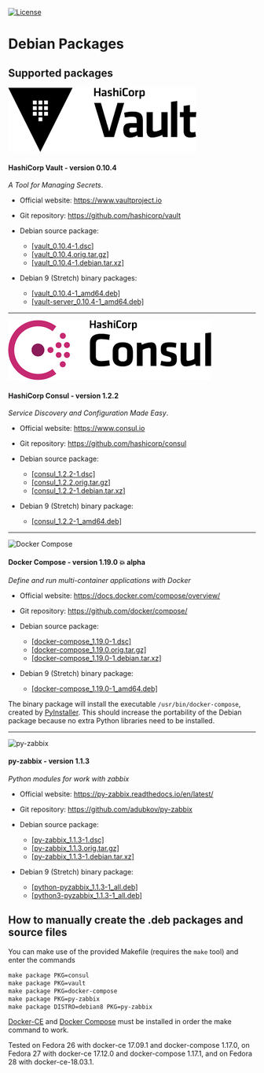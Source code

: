 [![License](https://img.shields.io/badge/License-Apache--2.0-blue.svg)](https://spdx.org/licenses/Apache-2.0.html)

# Debian Packages

## Supported packages

![](images/HashiCorp-Vault-logo.png?raw=true "HashiCorp Vault")

#### HashiCorp Vault - version 0.10.4

_A Tool for Managing Secrets_.

* Official website: https://www.vaultproject.io
* Git repository: https://github.com/hashicorp/vault

* Debian source package:
  * [[vault_0.10.4-1.dsc]][vault-dsc]
  * [[vault_0.10.4.orig.tar.gz]][vault-orig]
  * [[vault_0.10.4-1.debian.tar.xz]][vault-debian]

* Debian 9 (Stretch) binary packages:
  * [[vault_0.10.4-1_amd64.deb]][vault-debpkg]
  * [[vault-server_0.10.4-1_amd64.deb]][vault-server-debpkg]

---

![](images/HashiCorp-Consul-logo.png?raw=true "HashiCorp Consul")

#### HashiCorp Consul - version 1.2.2

_Service Discovery and Configuration Made Easy_.

* Official website: https://www.consul.io
* Git repository: https://github.com/hashicorp/consul

* Debian source package:
  * [[consul_1.2.2-1.dsc]][consul-dsc]
  * [[consul_1.2.2.orig.tar.gz]][consul-orig]
  * [[consul_1.2.2-1.debian.tar.xz]][consul-debian]

* Debian 9 (Stretch) binary package:
  * [[consul_1.2.2-1_amd64.deb]][consul-debpkg]

---

![Docker Compose](https://github.com/docker/compose/blob/master/logo.png?raw=true "Docker Compose Logo")

#### Docker Compose - version 1.19.0 :boom: alpha

_Define and run multi-container applications with Docker_

* Official website: https://docs.docker.com/compose/overview/
* Git repository: https://github.com/docker/compose/

* Debian source package:
  * [[docker-compose_1.19.0-1.dsc]][docker-compose-dsc]
  * [[docker-compose_1.19.0.orig.tar.gz]][docker-compose-orig]
  * [[docker-compose_1.19.0-1.debian.tar.xz]][docker-compose-debian]

* Debian 9 (Stretch) binary package:
  * [[docker-compose_1.19.0-1_amd64.deb]][docker-compose-debpkg]

The binary package will install the executable `/usr/bin/docker-compose`, created by
[PyInstaller][pyinstaller]. This should increase the portability of the Debian package
because no extra Python libraries need to be installed.

---

![py-zabbix](https://www.python.org/static/community_logos/python-logo.png?raw=true "Python Logo")

#### py-zabbix - version 1.1.3

_Python modules for work with zabbix_

* Official website: https://py-zabbix.readthedocs.io/en/latest/
* Git repository: https://github.com/adubkov/py-zabbix

* Debian source package:
  * [[py-zabbix_1.1.3-1.dsc]][py-zabbix-dsc]
  * [[py-zabbix_1.1.3.orig.tar.gz]][py-zabbix-orig]
  * [[py-zabbix_1.1.3-1.debian.tar.xz]][py-zabbix-debian]

* Debian 9 (Stretch) binary package:
  * [[python-pyzabbix_1.1.3-1_all.deb]][python-zabbix-debpkg]
  * [[python3-pyzabbix_1.1.3-1_all.deb]][python3-zabbix-debpkg]

## How to manually create the .deb packages and source files

You can make use of the provided Makefile (requires the `make` tool)
and enter the commands

    make package PKG=consul
    make package PKG=vault
    make package PKG=docker-compose
    make package PKG=py-zabbix
    make package DISTRO=debian8 PKG=py-zabbix

[Docker-CE][docker-ce] and [Docker Compose][docker-compose] must be installed in order
the make command to work.

Tested on Fedora 26 with docker-ce 17.09.1 and docker-compose 1.17.0,
on Fedora 27 with docker-ce 17.12.0 and docker-compose 1.17.1,
and on Fedora 28 with docker-ce-18.03.1.

[docker-ce]: https://www.docker.com/community-edition/
[docker-compose]: https://docs.docker.com/compose/
[pyinstaller]: http://www.pyinstaller.org/

[consul-debpkg]: https://github.com/madrisan/debian-packages/releases/download/v0.6.0/consul_1.2.2-1_amd64.deb
[consul-debian]: https://github.com/madrisan/debian-packages/releases/download/v0.6.0/consul_1.2.2-1.debian.tar.xz
[consul-dsc]: https://github.com/madrisan/debian-packages/releases/download/v0.6.0/consul_1.2.2-1.dsc
[consul-orig]: https://github.com/madrisan/debian-packages/releases/download/v0.6.0/consul_1.2.2.orig.tar.gz

[docker-compose-debpkg]: https://github.com/madrisan/debian-packages/releases/download/v0.6.0/docker-compose_1.19.0-1_amd64.deb
[docker-compose-debian]: https://github.com/madrisan/debian-packages/releases/download/v0.6.0/docker-compose_1.19.0-1.debian.tar.xz
[docker-compose-dsc]: https://github.com/madrisan/debian-packages/releases/download/v0.6.0/docker-compose_1.19.0-1.dsc
[docker-compose-orig]: https://github.com/madrisan/debian-packages/releases/download/v0.6.0/docker-compose_1.19.0.orig.tar.gz

[vault-debpkg]: https://github.com/madrisan/debian-packages/releases/download/v0.6.0/vault_0.10.4-1_amd64.deb
[vault-server-debpkg]: https://github.com/madrisan/debian-packages/releases/download/v0.6.0/vault-server_0.10.4-1_amd64.deb
[vault-debian]: https://github.com/madrisan/debian-packages/releases/download/v0.6.0/vault_0.10.4-1.debian.tar.xz
[vault-dsc]: https://github.com/madrisan/debian-packages/releases/download/v0.6.0/vault_0.10.4-1.dsc
[vault-orig]: https://github.com/madrisan/debian-packages/releases/download/v0.6.0/vault_0.10.4.orig.tar.gz

[python-zabbix-debpkg]: https://github.com/madrisan/debian-packages/releases/download/v0.6.0/python-pyzabbix_1.1.3-1_all.deb
[python3-zabbix-debpkg]: https://github.com/madrisan/debian-packages/releases/download/v0.6.0/python3-pyzabbix_1.1.3-1_all.deb
[py-zabbix-debian]: https://github.com/madrisan/debian-packages/releases/download/v0.6.0/py-zabbix_1.1.3-1.debian.tar.xz
[py-zabbix-dsc]: https://github.com/madrisan/debian-packages/releases/download/v0.6.0/py-zabbix_1.1.3-1.dsc
[py-zabbix-orig]: https://github.com/madrisan/debian-packages/releases/download/v0.6.0/py-zabbix_1.1.3.orig.tar.gz
